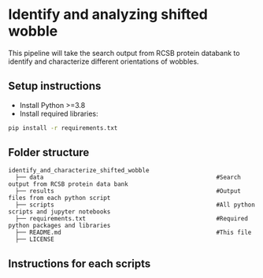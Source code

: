# Identify and analyzing shifted wobble
This pipeline will take the search output from RCSB protein databank to identify and characterize different orientations of wobbles. 
## Setup instructions
- Install Python >=3.8
- Install required libraries:
```sh
pip install -r requirements.txt
```
## Folder structure

    identify_and_characterize_shifted_wobble
      ├── data                                                 #Search output from RCSB protein data bank
      ├── results                                              #Output files from each python script
      ├── scripts                                              #All python scripts and jupyter notebooks
      ├── requirements.txt                                     #Required python packages and libraries
      ├── README.md                                            #This file
      ├── LICENSE
## Instructions for each scripts


